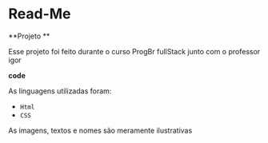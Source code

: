 # Read-Me

**Projeto **

Esse projeto foi feito durante o curso ProgBr fullStack junto com o professor igor

**code**

As linguagens utilizadas foram:

- `Html`
- `CSS`

As imagens, textos e nomes são meramente ilustrativas